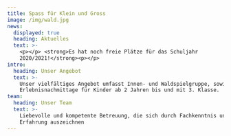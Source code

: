 ```yaml
---
title: Spass für Klein und Gross
image: /img/wald.jpg
news:
  displayed: true
  heading: Aktuelles
  text: >-
    <p></p> <strong>Es hat noch freie Plätze für das Schuljahr
    2020/2021!</strong><p></p>
intro:
  heading: Unser Angebot
  text: >-
    Unser vielfältiges Angebot umfasst Innen- und Waldspielgruppe, sowie
    Erlebnisnachmittage für Kinder ab 2 Jahren bis und mit 3. Klasse.
team:
  heading: Unser Team
  text: >-
    Liebevolle und kompetente Betreuung, die sich durch Fachkenntnis und
    Erfahrung auszeichnen
---
```


